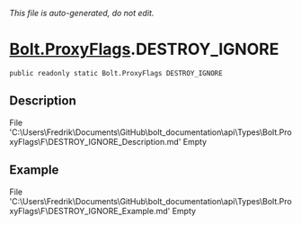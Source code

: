 *This file is auto-generated, do not edit.*

# [Bolt.ProxyFlags](Types/Bolt.ProxyFlags.md).DESTROY_IGNORE
`public readonly static Bolt.ProxyFlags DESTROY_IGNORE`
## Description
File 'C:\Users\Fredrik\Documents\GitHub\bolt_documentation\api\Types\Bolt.ProxyFlags\F\DESTROY_IGNORE_Description.md' Empty
## Example
File 'C:\Users\Fredrik\Documents\GitHub\bolt_documentation\api\Types\Bolt.ProxyFlags\F\DESTROY_IGNORE_Example.md' Empty
